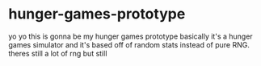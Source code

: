 # hunger-games-prototype
yo yo this is gonna be my hunger games prototype
basically it's a hunger games simulator and it's based off of random stats instead of pure RNG. 
theres still a lot of rng but still
